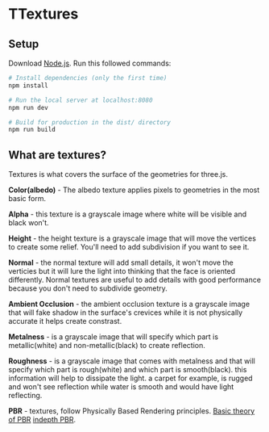 # TTextures

## Setup
Download [Node.js](https://nodejs.org/en/download/).
Run this followed commands:

``` bash
# Install dependencies (only the first time)
npm install

# Run the local server at localhost:8080
npm run dev

# Build for production in the dist/ directory
npm run build
```

## What are textures?
Textures is what covers the surface of the geometries for three.js.

**Color(albedo)** - The albedo texture applies pixels to geometries in the most basic form.

**Alpha** - this texture is a grayscale image where white will be visible and black won't.

**Height** - the height texture is a grayscale image that will move the vertices to create some relief. You'll need to add subdivision if you want to see it.

**Normal** - the normal texture will add small details, it won't move the verticies but it will lure the light into thinking that the face is oriented differently. Normal textures are useful to add details with good performance because you don't need to subdivide geometry.

**Ambient Occlusion** - the ambient occlusion texture is a grayscale image that will fake shadow in the surface's crevices while it is not physically accurate it helps create constrast.

**Metalness** - is a grayscale image that will specify which part is metallic(white) and non-metallic(black) to create reflection.

**Roughness** - is a grayscale image that comes with metalness and that will specify which part is rough(white) and which part is smooth(black). this information will help to dissipate the light. a carpet for example, is rugged and won't see reflection while water is smooth and would have light reflecting.

**PBR** - textures, follow Physically Based Rendering principles. [Basic theory of PBR](https://marmoset.co/posts/basic-theory-of-physically-based-rendering/) [indepth PBR](https://marmoset.co/posts/physically-based-rendering-and-you-can-too/).